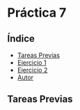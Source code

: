 # Práctica 7

## **Índice**
 * [Tareas Previas](#dv1)
 * [Ejercicio 1](#dv2)
 * [Ejercicio 2](#dv3)
 * [Autor](#dv4)


<div id='dv1'/>

## Tareas Previas
